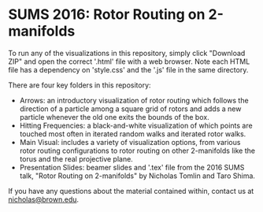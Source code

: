 # SUMS 2016: Rotor Routing on 2-manifolds

To run any of the visualizations in this repository, simply click "Download ZIP" and open the correct '.html' file with a web browser. Note each HTML file has a dependency on 'style.css' and the '.js' file in the same directory.

There are four key folders in this repository:
 - Arrows: an introductory visualization of rotor routing which follows the direction of a particle among a square grid of rotors and adds a new particle whenever the old one exits the bounds of the box.
 - Hitting Frequencies: a black-and-white visualization of which points are touched most often in iterated random walks and iterated rotor walks.
 - Main Visual: includes a variety of visualization options, from various rotor routing configurations to rotor routing on other 2-manifolds like the torus and the real projective plane.
 - Presentation Slides: beamer slides and '.tex' file from the 2016 SUMS talk, "Rotor Routing on 2-manifolds" by Nicholas Tomlin and Taro Shima.


If you have any questions about the material contained within, contact us at nicholas@brown.edu.

